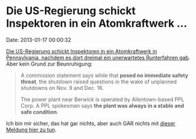 Die US-Regierung schickt Inspektoren in ein Atomkraftwerk \...
==============================================================

Date: 2013-01-17 00:00:32

[Die US-Regierung schickt Inspektoren in ein Atomkraftwerk in
Pennsylvania, nachdem es dort dreimal ein unerwartetes Runterfahren
gab](http://www.usatoday.com/story/news/nation/2013/01/14/nuclear-plant-pennsylvania-susquehanna/1833211/).
Aber kein Grund zur Beunruhigung:

> A commission statement says while that **posed no immediate safety
> threat**, the shutdown raised questions in the wake of unplanned
> shutdowns on Nov. 9 and Dec. 16.
>
> The power plant near Berwick is operated by Allentown-based PPL Corp.
> A PPL spokesman says **the plant was always in a stable and safe
> condition**.

Ich bin mir sicher, das hat gar nichts, aber auch GAR nichts mit [dieser
Meldung hier zu
tun](http://www.techworld.com.au/article/446611/malware_infects_us_power_facilities_through_usb_drives/).
